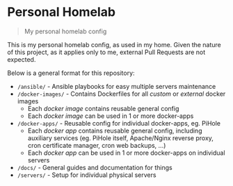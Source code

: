 # Personal Homelab

> My personal homelab config

This is my personal homelab config, as used in my home.
Given the nature of this project, as it applies only to me, external Pull Requests are not expected.

Below is a general format for this repository:

- `/ansible/` - Ansible playbooks for easy multiple servers maintenance
- `/docker-images/` - Contains Dockerfiles for all _custom_ or _external_ docker images
    - Each _docker image_ contains reusable general config
    - Each _docker image_ can be used in 1 or more docker-apps
- `/docker-apps/` - Reusable config for individual docker-apps, eg. PiHole
    - Each _docker app_ contains reusable general config, including auxiliary services (eg. PiHole itself, Apache/Nginx reverse proxy, cron certificate manager, cron web backups, ...)
    - Each _docker app_ can be used in 1 or more docker-apps on individual servers
- `/docs/` - General guides and documentation for things
- `/servers/` - Setup for individual physical servers
